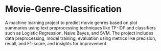 # Movie-Genre-Classification
A machine learning project to predict movie genres based on plot summaries using text preprocessing techniques like TF-IDF and classifiers such as Logistic Regression, Naive Bayes, and SVM. The project includes data preprocessing, model training, evaluation using metrics like precision, recall, and F1-score, and insights for improvement.
